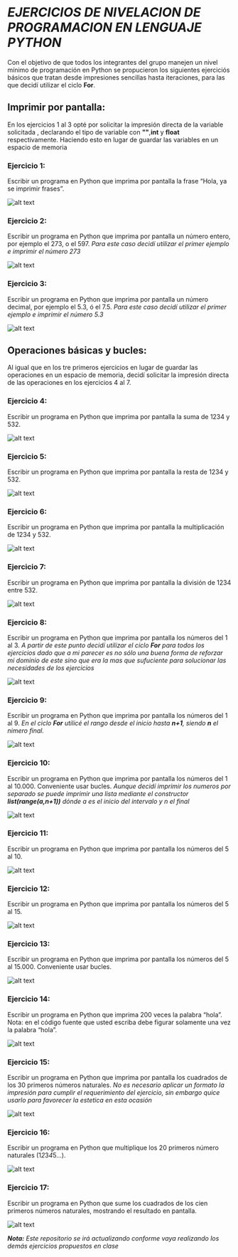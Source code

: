 # *EJERCICIOS DE NIVELACION DE PROGRAMACION EN LENGUAJE PYTHON*

Con el objetivo de que todos los integrantes del grupo manejen un nivel mínimo de programación en Python se propucieron los siguientes ejerciciós básicos que tratan desde impresiones sencillas hasta iteraciones, para las que decidí utilizar el ciclo **For**.

## Imprimir por pantalla:

En los ejercicios 1 al 3 opté por solicitar la impresión directa de la variable solicitada , declarando el tipo de variable con **""**,**int** y **float** respectivamente. Haciendo esto en lugar de guardar las variables en un espacio de memoria

### Ejercicio 1:
Escribir un programa en Python que imprima por pantalla la frase “Hola, ya se imprimir frases”.

![alt text](image.png)

### Ejercicio 2:
Escribir un programa en Python que imprima por pantalla un número entero, por ejemplo el 273, o el 597.
*Para este caso decidí utilizar el primer ejemplo e imprimir el número 273* 

![alt text](image-1.png)

### Ejercicio 3:
Escribir un programa en Python que imprima por pantalla un número decimal, por ejemplo el 5.3, ó el 7.5.
*Para este caso decidí utilizar el primer ejemplo e imprimir el número 5.3* 

![alt text](image-2.png)

## Operaciones básicas y bucles:

Al igual que en los tre primeros ejercicios en lugar de guardar las operaciones en un espacio de memoria, decidí solicitar la impresión directa de las operaciones en los ejercicios 4 al 7.

### Ejercicio 4:
Escribir un programa en Python que imprima por pantalla la suma de 1234 y 532.

![alt text](image-3.png)

### Ejercicio 5:
Escribir un programa en Python que imprima por pantalla la resta de 1234 y 532.

![alt text](image-4.png)

### Ejercicio 6:
Escribir un programa en Python que imprima por pantalla la multiplicación de 1234 y 532.

![alt text](image-5.png)

### Ejercicio 7:
Escribir un programa en Python que imprima por pantalla la división de 1234 entre 532.

![alt text](image-6.png)

### Ejercicio 8:
Escribir un programa en Python que imprima por pantalla los números del 1 al 3.
*A partir de este punto decidí utilizar el ciclo **For** para todos los ejercicios dado que a mi parecer es no sólo una buena forma de reforzar mi dominio de este sino que era la mas que sufuciente para solucionar las necesidades de los ejercicios*

![alt text](image-7.png)

### Ejercicio 9:
Escribir un programa en Python que imprima por pantalla los números del 1 al 9.
*En el ciclo **For** utilicé el rango desde el inicio hasta **n+1**, siendo **n** el nimero final.*

![alt text](image-8.png)

### Ejercicio 10:
Escribir un programa en Python que imprima por pantalla los números del 1 al 10.000. Conveniente usar bucles.
*Aunque decidí imprimir los numeros por separado se puede imprimir una lista mediante el constructor **list(range(a,n+1))** dónde a es el inicio del intervalo y n el final*

![alt text](image-9.png)

### Ejercicio 11:
Escribir un programa en Python que imprima por pantalla los números del 5 al 10.

![alt text](image-10.png)

### Ejercicio 12:
Escribir un programa en Python que imprima por pantalla los números del 5 al 15.

![alt text](image-11.png)

### Ejercicio 13:
Escribir un programa en Python que imprima por pantalla los números del 5 al 15.000. Conveniente usar bucles.

![alt text](image-12.png)

### Ejercicio 14:
Escribir un programa en Python que imprima 200 veces la palabra “hola”. Nota: en el código fuente que usted escriba debe figurar solamente una vez la palabra “hola”.

![alt text](image-13.png)

### Ejercicio 15:
Escribir un programa en Python que imprima por pantalla los cuadrados de los 30 primeros números naturales.
*No es necesario aplicar un formato la impresión para cumplir el requerimiento del ejercicio, sin embargo quice usarlo para favorecer la estetica en esta ocasión*

![alt text](image-14.png)

### Ejercicio 16:
Escribir un programa en Python que multiplique los 20 primeros número naturales (1*2*3*4*5...).

![alt text](image-15.png)

### Ejercicio 17:
Escribir un programa en Python que sume los cuadrados de los cien primeros números naturales, mostrando el resultado en pantalla.

![alt text](image-16.png)

***Nota:** Este repositorio se irá actualizando conforme vaya realizando los demás ejercicios propuestos en clase*